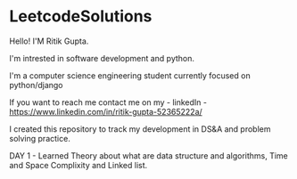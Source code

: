 # LeetcodeSolutions

Hello! I'M Ritik Gupta.

I'm intrested in software development and python.

I'm a computer science engineering student currently focused on python/django

If you want to reach me contact me on my -
linkedIn - https://www.linkedin.com/in/ritik-gupta-52365222a/

I created this repository to track my development in DS&A and problem solving practice.

DAY 1 - Learned Theory about what are data structure and algorithms, Time and Space Complixity and Linked list.
